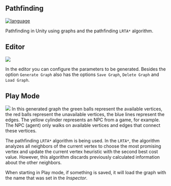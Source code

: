 ## Pathfinding

[![language](https://img.shields.io/badge/C%23-7.3-green.svg)](https://docs.microsoft.com/en-us/dotnet/csharp)

Pathfinding in Unity using graphs and the pathfinding `LRTA*` algorithm.

## Editor
![](Assets/Screenshots/editor.png)

In the editor you can configure the parameters to be generated.
Besides the option `Generate Graph` also has the options `Save Graph`, `Delete Graph` and `Load Graph`.

## Play Mode
![](Assets/Screenshots/graph.png)
In this generated graph the green balls represent the available vertices, the red balls represent the unavailable vertices, the blue lines represent the edges. The yellow cylinder represents an NPC from a game, for example.
The NPC (agent) only walks on available vertices and edges that connect these vertices.

The pathfinding `LRTA*` algorithm is being used. In the `LRTA*`, the algorithm analyzes all neighbors of the current vertex to choose the most promising vertex and update the current vertex heuristic with the second best cost value. However, this algorithm discards previously calculated information about the other neighbors.

When starting in Play mode, if something is saved, it will load the graph with the name that was set in the *Inspector*.
